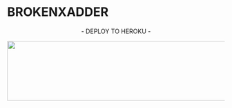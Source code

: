 <p align="center"><h height="90" width="100"> <h1>BROKENXADDER</h1>





<p align="center">- DEPLOY TO HEROKU -
<p align="center"><a href="https://dashboard.heroku.com/new?template=https://github.com/mrxbroken011/BrokenXadder"> <img src="https://img.shields.io/badge/Deploy%20On%20Heroku-green?style=for-the-badge&logo=heroku" width="520" height="138.45"/></a></p>
